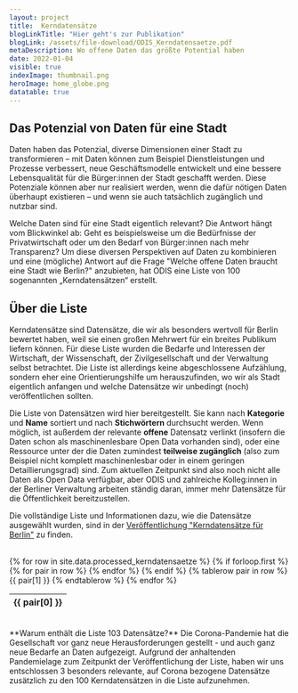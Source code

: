 ```yaml
---
layout: project
title:  Kerndatensätze
blogLinkTitle: "Hier geht's zur Publikation"
blogLink: /assets/file-download/ODIS_Kerndatensaetze.pdf
metaDescription: Wo offene Daten das größte Potential haben
date: 2022-01-04
visible: true
indexImage: thumbnail.png
heroImage: home_globe.png
datatable: true
---
```

## Das Potenzial von Daten für eine Stadt

Daten haben das Potenzial, diverse Dimensionen einer Stadt zu transformieren – mit Daten können zum Beispiel Dienstleistungen und Prozesse verbessert, neue Geschäftsmodelle entwickelt und eine bessere Lebensqualität für die Bürger:innen der Stadt geschafft werden. Diese Potenziale können aber nur realisiert werden, wenn die dafür nötigen Daten überhaupt existieren – und wenn sie auch tatsächlich zugänglich und nutzbar sind.

Welche Daten sind für eine Stadt eigentlich relevant? Die Antwort hängt vom Blickwinkel ab: Geht es beispielsweise um die Bedürfnisse der Privatwirtschaft oder um den Bedarf von Bürger:innen nach mehr Transparenz? Um diese diversen Perspektiven auf Daten zu kombinieren und eine (mögliche) Antwort auf die Frage "Welche offene Daten braucht eine Stadt wie Berlin?" anzubieten, hat ODIS eine Liste von 100 sogenannten „Kerndatensätzen“ erstellt.

## Über die Liste

Kerndatensätze sind Datensätze, die wir als besonders wertvoll für Berlin bewertet haben, weil sie einen großen Mehrwert für ein breites Publikum liefern können. Für diese Liste wurden die Bedarfe und Interessen der Wirtschaft, der Wissenschaft, der Zivilgesellschaft und der Verwaltung selbst betrachtet. Die Liste ist allerdings keine abgeschlossene Aufzählung, sondern eher eine Orientierungshilfe um herauszufinden, wo wir als Stadt eigentlich anfangen und welche Datensätze wir unbedingt (noch) veröffentlichen sollten.

Die Liste von Datensätzen wird hier bereitgestellt. Sie kann nach **Kategorie** und **Name** sortiert und nach **Stichwörtern** durchsucht werden. Wenn möglich, ist außerdem der relevante **offene** Datensatz verlinkt (insofern die Daten schon als maschinenlesbare Open Data vorhanden sind), oder eine Ressource unter der die Daten zumindest **teilweise zugänglich** (also zum Beispiel nicht komplett maschinenlesbar oder in einem geringen Detaillierungsgrad) sind. Zum aktuellen Zeitpunkt sind also noch nicht alle Daten als Open Data verfügbar, aber ODIS und zahlreiche Kolleg:innen in der Berliner Verwaltung arbeiten ständig daran, immer mehr Datensätze für die Öffentlichkeit bereitzustellen.

Die vollständige Liste und Informationen dazu, wie die Datensätze ausgewählt wurden, sind in der [Veröffentlichung "Kerndatensätze für Berlin"](/assets/file-download/ODIS_Kerndatensaetze.pdf) zu finden.

<br>
<table id='kerndatentable' class="display">
  {% for row in site.data.processed_kerndatensaetze %}
    {% if forloop.first %}
        <thead>
    <tr>
      {% for pair in row %}
        <th>{{ pair[0] }}</th>
      {% endfor %}
    </tr>
    </thead>
    {% endif %}
    {% tablerow pair in row %}
      {{ pair[1] }}
    {% endtablerow %}
    {% endfor %}
</table>

<script>
$('#kerndatentable').DataTable( {
    language: {
      search: 'Stichwortsuche ',
      lengthMenu: 'Zeige _MENU_ Einträge pro Seite',
      info: 'Zeige _START_ bis _END_ von _TOTAL_ Einträgen',
      paginate: {
        first: 'Erste',
        previous:'Vorherige',
        next:'Nächste',
        last:'Letzte'
      }
    },
    "columnDefs": [
    { "orderable": false, "targets": [2,4] },
    { className: "bold", "targets": [1] },
    // { "width": "100%", "targets": [2] },
    {"className": "dt-center", "targets": 3}
  ],
    initComplete: function () {
        this.api().columns([0,3]).every( function () {
            var column = this;
            var select = $('<select><option value="">Alle</option></select>')
                .appendTo( $(column.header()))
                .on( 'change', function () {
                    var val = $.fn.dataTable.util.escapeRegex(
                        $(this).val()
                    );               
                    column
                        .search( val ? '^'+val+'$' : '', true, false )
                        .draw();
                } );

            column.data().unique().sort().each( function ( d, j ) {
                select.append('<option value="' + d + '">' + d.substr(0,30) + '</option>')
                //var val = $('<div/>').html(d.substr(0,35)).text();
                //select.append( '<option value="' + val + '">' + val + '</option>' );
            } );
        } );
    }
} );
</script>

<br>
**Warum enthält die Liste 103 Datensätze?**
Die Corona-Pandemie hat die Gesellschaft vor ganz neue Herausforderungen gestellt - und auch ganz neue Bedarfe an Daten aufgezeigt.
Aufgrund der anhaltenden Pandemielage zum Zeitpunkt der Veröffentlichung der Liste, haben wir uns entschlossen 3 besonders relevante, auf Corona bezogene Datensätze zusätzlich zu den 100 Kerndatensätzen in die Liste aufzunehmen.